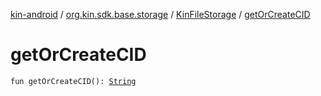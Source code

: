 [kin-android](../../index.md) / [org.kin.sdk.base.storage](../index.md) / [KinFileStorage](index.md) / [getOrCreateCID](./get-or-create-c-i-d.md)

# getOrCreateCID

`fun getOrCreateCID(): `[`String`](https://kotlinlang.org/api/latest/jvm/stdlib/kotlin/-string/index.html)